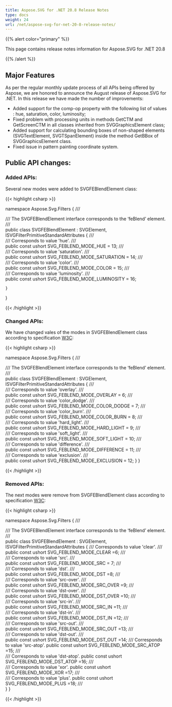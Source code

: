 ```yaml
---
title: Aspose.SVG for .NET 20.8 Release Notes
type: docs
weight: 24
url: /net/aspose-svg-for-net-20-8-release-notes/
---
```


{{% alert color="primary" %}}

This page contains release notes information for Aspose.SVG for .NET 20.8

{{% /alert %}}

## **Major Features**

As per the regular monthly update process of all APIs being offered by Aspose, we are honored to announce the August release of Aspose.SVG for .NET.
In this release we have made the number of improvements:

- Added support for the comp-op property with the following list of values :  hue, saturation, color, luminosity;
- Fixed problem with processing units in methods GetCTM and GetScreenCTM in all classes inherited from SVGGraphicsElement class;
- Added support for calculating bounding boxes of non-shaped elements (SVGTextElement, SVGTSpanElement) inside the method GetBBox of  SVGGraphicsElement class.
- Fixed issue in pattern painting coordinate system.

## **Public API changes:**

### **Added APIs:**

Several new modes were added to SVGFEBlendElement class:

{{< highlight csharp >}}

namespace Aspose.Svg.Filters
{
    /// <summary>
    /// The SVGFEBlendElement interface corresponds to the ‘feBlend’ element.
    /// </summary>
    public class SVGFEBlendElement : SVGElement, ISVGFilterPrimitiveStandardAttributes
    {
        /// <summary>
        /// Corresponds to value 'hue'.
        /// </summary>
        public const ushort SVG_FEBLEND_MODE_HUE = 13;
        /// <summary>
        /// Corresponds to value 'saturation'.
        /// </summary>
        public const ushort SVG_FEBLEND_MODE_SATURATION = 14;
        /// <summary>
        /// Corresponds to value 'color'.
        /// </summary>
        public const ushort SVG_FEBLEND_MODE_COLOR = 15;
        /// <summary>
        /// Corresponds to value 'luminosity'.
        /// </summary>
        public const ushort SVG_FEBLEND_MODE_LUMINOSITY = 16;

    }
}

{{< /highlight >}}

### **Changed APIs:**

We have changed vales of the modes in SVGFEBlendElement class according to specification [W3C](https://www.w3.org/TR/filter-effects-1/#InterfaceSVGFEBlendElement):

{{< highlight csharp >}}

namespace Aspose.Svg.Filters
{
    /// <summary>
    /// The SVGFEBlendElement interface corresponds to the ‘feBlend’ element.
    /// </summary>
    public class SVGFEBlendElement : SVGElement, ISVGFilterPrimitiveStandardAttributes
    {
        /// <summary>
        /// Corresponds to value 'overlay'.
        /// <summary>
        public const ushort SVG_FEBLEND_MODE_OVERLAY = 6;
        /// <summary>
        /// Corresponds to value 'color_dodge'.
        /// </summary>
        public const ushort SVG_FEBLEND_MODE_COLOR_DODGE = 7;
        /// <summary>
        /// Corresponds to value 'color_burn'.
        /// </summary>
        public const ushort SVG_FEBLEND_MODE_COLOR_BURN = 8;
        /// <summary>
        /// Corresponds to value 'hard_light'.
        /// </summary>
        public const ushort SVG_FEBLEND_MODE_HARD_LIGHT = 9;
        /// <summary>
        /// Corresponds to value 'soft_light'.
        /// </summary>
        public const ushort SVG_FEBLEND_MODE_SOFT_LIGHT = 10;
        /// <summary>
        /// Corresponds to value 'difference'.
        /// </summary>
        public const ushort SVG_FEBLEND_MODE_DIFFERENCE = 11;
        /// <summary>
        /// Corresponds to value 'exclusion'.
        /// </summary>
        public const ushort SVG_FEBLEND_MODE_EXCLUSION = 12;
    }
}

{{< /highlight >}}

### **Removed APIs:**

The next modes were remove from SVGFEBlendElement class according to specification [W3C](https://www.w3.org/TR/filter-effects-1/#InterfaceSVGFEBlendElement):

{{< highlight csharp >}}

namespace Aspose.Svg.Filters
{
    /// <summary>
    /// The SVGFEBlendElement interface corresponds to the ‘feBlend’ element.
    /// </summary>
    public class SVGFEBlendElement : SVGElement, ISVGFilterPrimitiveStandardAttributes
    {
         /// Corresponds to value 'clear'.
         /// </summary>
         public const ushort SVG_FEBLEND_MODE_CLEAR =6;
         /// <summary>
         /// Corresponds to value 'src'.
         /// </summary>
         public const ushort SVG_FEBLEND_MODE_SRC = 7;
         /// <summary>
         /// Corresponds to value 'dst'.
         /// </summary>
         public const ushort SVG_FEBLEND_MODE_DST =8;
         /// <summary>
         /// Corresponds to value 'src-over'.
         /// </summary>
         public const ushort SVG_FEBLEND_MODE_SRC_OVER =9;
         /// <summary>
         /// Corresponds to value 'dst-over'.
         /// </summary>
         public const ushort SVG_FEBLEND_MODE_DST_OVER =10;
         /// <summary>
         /// Corresponds to value 'src-in'.
         /// </summary>
         public const ushort SVG_FEBLEND_MODE_SRC_IN =11;
         /// <summary>
         /// Corresponds to value 'dst-in'.
         /// </summary>
         public const ushort SVG_FEBLEND_MODE_DST_IN =12;
         /// <summary>
         /// Corresponds to value 'src-out'.
         /// </summary>
         public const ushort SVG_FEBLEND_MODE_SRC_OUT =13;
         /// <summary>
         /// Corresponds to value 'dst-out'.
         /// </summary>
         public const ushort SVG_FEBLEND_MODE_DST_OUT =14;
         /// Corresponds to value 'src-atop'.
         public const ushort SVG_FEBLEND_MODE_SRC_ATOP =15;
         /// <summary>
         /// Corresponds to value 'dst-atop'.
         public const ushort SVG_FEBLEND_MODE_DST_ATOP =16;
         /// <summary>
         /// Corresponds to value 'xor'.
         public const ushort SVG_FEBLEND_MODE_XOR =17;
         /// <summary>
         /// Corresponds to value 'plus'.
         public const ushort SVG_FEBLEND_MODE_PLUS =18;
         /// <summary>
    }
}

{{< /highlight >}}
